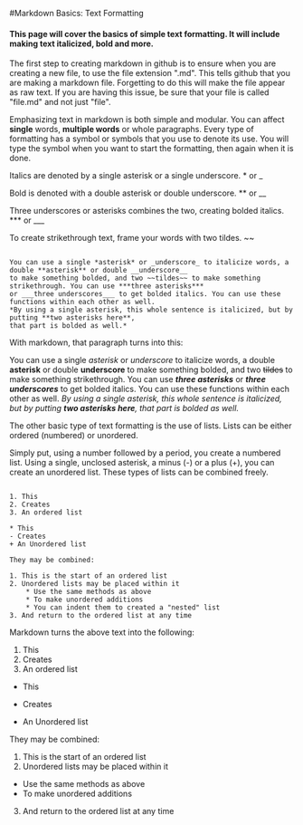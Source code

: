 #Markdown Basics: Text Formatting
#### This page will cover the basics of simple text formatting. It will include making text italicized, bold and more.

The first step to creating markdown in github is to ensure when you are creating a new file, to use the file extension ".md". This tells github that you are making a markdown file. Forgetting to do this will make the file appear as raw text. If you are having this issue, be sure that your file is called "file.md" and not just "file". 

Emphasizing text in markdown is both simple and modular. You can affect **single** words, **multiple words** or whole paragraphs. Every type of formatting has a symbol or symbols that you use to denote its use. You will type the symbol when you want to start the formatting, then again when it is done.

Italics are denoted by a single asterisk or a single underscore. * or _

Bold is denoted with a double asterisk or double underscore. ** or __

Three underscores or asterisks combines the two, creating bolded italics. *** or ___

To create strikethrough text, frame your words with two tildes. ~~


```To demonstrate:

You can use a single *asterisk* or _underscore_ to italicize words, a double **asterisk** or double __underscore__ 
to make something bolded, and two ~~tildes~~ to make something strikethrough. You can use ***three asterisks*** 
or ___three underscores___ to get bolded italics. You can use these functions within each other as well. 
*By using a single asterisk, this whole sentence is italicized, but by putting **two asterisks here**, 
that part is bolded as well.*

```
With markdown, that paragraph turns into this:

You can use a single *asterisk* or _underscore_ to italicize words, a double **asterisk** or double __underscore__ to make something bolded, and two ~~tildes~~ to make something strikethrough. You can use ***three asterisks*** or ___three underscores___ to get bolded italics. You can use these functions within each other as well. *By using a single asterisk, this whole sentence is italicized, but by putting **two asterisks here**, that part is bolded as well.*


The other basic type of text formatting is the use of lists. Lists can be either ordered (numbered) or unordered. 

Simply put, using a number followed by a period, you create a numbered list. Using a single, unclosed asterisk, a minus (-) or a plus (+), you can create an unordered list. These types of lists can be combined freely.

```To demonstrate:

1. This
2. Creates
3. An ordered list

* This
- Creates
+ An Unordered list

They may be combined:

1. This is the start of an ordered list
2. Unordered lists may be placed within it
    * Use the same methods as above
    * To make unordered additions
    * You can indent them to created a "nested" list
3. And return to the ordered list at any time
```

Markdown turns the above text into the following:


1. This
2. Creates
3. An ordered list

* This
- Creates
+ An Unordered list

They may be combined:

1. This is the start of an ordered list
2. Unordered lists may be placed within it
* Use the same methods as above
* To make unordered additions
3. And return to the ordered list at any time
